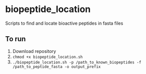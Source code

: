 # biopeptide_location
Scripts to find and locate bioactive peptides in fasta files

## To run
1. Download repository
2. ```chmod +x biopeptide_location.sh```
3. ```./biopeptide_location.sh -p /path_to_known_biopeptides -f /path_to_peptide_fasta -o output_prefix```
